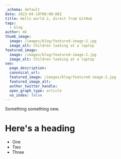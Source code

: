```yaml
---
_schema: default
date: 2023-04-10T00:00:00Z
title: Hello world 2, direct from GitHub
tags:
  - blog
author: mk
thumb_image:
  image: /images/blog/featured-image-2.jpg
  image_alt: Children looking at a laptop
featured_image:
  image: /images/blog/featured-image-2.jpg
  image_alt: Children looking at a laptop
seo:
  page_description:
  canonical_url:
  featured_image: /images/blog/featured-image-2.jpg
  featured_image_alt:
  author_twitter_handle:
  open_graph_type: article
  no_index: false
---
```

Something something new.

# Here's a heading

- One
- Two
- Three
